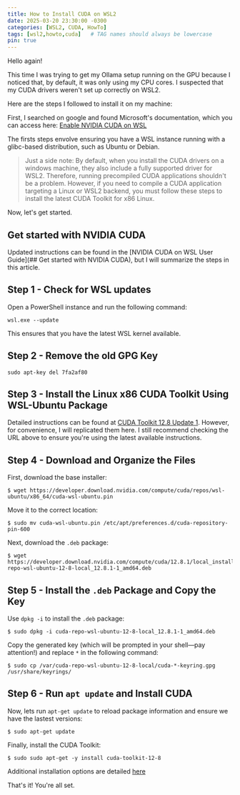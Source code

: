 ```yaml
---
title: How to Install CUDA on WSL2
date: 2025-03-20 23:30:00 -0300
categories: [WSL2, CUDA, HowTo]
tags: [wsl2,howto,cuda]   # TAG names should always be lowercase
pin: true
---
```


Hello again!

This time I was trying to get my Ollama setup running on the GPU because I noticed that, by default, it was only using my CPU cores. I suspected that my CUDA drivers weren't set up correctly on WSL2.

Here are the steps I followed to install it on my machine:

First, I searched on google and found Microsoft's documentation, which you can access here: [Enable NVIDIA CUDA on WSL](https://learn.microsoft.com/en-us/windows/ai/directml/gpu-cuda-in-wsl)

The firsts steps envolve ensuring you have a WSL instance running with a glibc-based distribution, such as Ubuntu or Debian.

> Just a side note: By default, when you install the CUDA drivers on a windows machine, they also include a fully supported driver for WSL2. Therefore, running precompiled CUDA applications shouldn't be a problem. However, if you need to compile a CUDA application targeting a Linux or WSL2 backend, you must follow these steps to install the latest CUDA Toolkit for x86 Linux.

Now, let's get started.
## Get started with NVIDIA CUDA

Updated instructions can be found in the [NVIDIA CUDA on WSL User Guide](## Get started with NVIDIA CUDA), but I will summarize the steps in this article.

## Step 1 - Check for WSL updates

Open a PowerShell instance and run the following command:

```shell
wsl.exe --update
```
This ensures that you have the latest WSL kernel available.

## Step 2 - Remove the old GPG Key

```shell
sudo apt-key del 7fa2af80
```

## Step 3 - Install the Linux x86 CUDA Toolkit Using WSL-Ubuntu Package

Detailed instructions can be found at [CUDA Toolkit 12.8 Update 1](https://developer.nvidia.com/cuda-downloads?target_os=Linux&target_arch=x86_64&Distribution=WSL-Ubuntu&target_version=2.0&target_type=deb_local). However, for convenience, I will replicated them here. I still recommend checking the URL above to ensure you're using the latest available instructions.


## Step 4 - Download and Organize the Files

First, download the base installer:
```shell
$ wget https://developer.download.nvidia.com/compute/cuda/repos/wsl-ubuntu/x86_64/cuda-wsl-ubuntu.pin
```

Move it to the correct location:
```shell
$ sudo mv cuda-wsl-ubuntu.pin /etc/apt/preferences.d/cuda-repository-pin-600
```

Next, download the `.deb` package:
```shell
$ wget https://developer.download.nvidia.com/compute/cuda/12.8.1/local_installers/cuda-repo-wsl-ubuntu-12-8-local_12.8.1-1_amd64.deb
```

## Step 5 - Install the `.deb` Package and Copy the Key

Use `dpkg -i` to install the `.deb` package:
```shell
$ sudo dpkg -i cuda-repo-wsl-ubuntu-12-8-local_12.8.1-1_amd64.deb
```

Copy the generated key (which will be prompted in your shell—pay attention!) and replace `*` in the following command:
```
$ sudo cp /var/cuda-repo-wsl-ubuntu-12-8-local/cuda-*-keyring.gpg /usr/share/keyrings/
```

## Step 6 - Run `apt update` and Install CUDA

Now, lets run  `apt-get update` to reload package information and ensure we have the lastest versions:

```shell
$ sudo apt-get update
```

Finally, install the CUDA Toolkit:
```shell
$ sudo sudo apt-get -y install cuda-toolkit-12-8
```

Additional installation options are detailed [here](https://docs.nvidia.com/cuda/cuda-installation-guide-linux/#meta-packages) 

That's it! You're all set.




    


